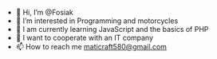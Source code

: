 - 👋 Hi, I’m @Fosiak
- 👀 I’m interested in Programming and motorcycles
- 🌱 I am currently learning JavaScript and the basics of PHP
- 💞️ I want to cooperate with an IT company
- 📫 How to reach me maticraft580@gmail.com

<!---
Fosiak/Fosiak is a ✨ special ✨ repository because its `README.md` (this file) appears on your GitHub profile.
You can click the Preview link to take a look at your changes.
--->
